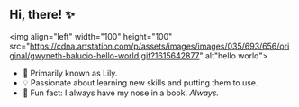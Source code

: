 ## Hi, there! ✨

<img align="left" width="100" height="100" src="https://cdna.artstation.com/p/assets/images/images/035/693/656/original/gwyneth-balucio-hello-world.gif?1615642877" alt"hello world">

- 🌸 Primarily known as Lily.
- 💡 Passionate about learning new skills and putting them to use.
- 🩷 Fun fact: I always have my nose in a book. *Always.*

<!---
liviadfsilva/liviadfsilva is a ✨ special ✨ repository because its `README.md` (this file) appears on your GitHub profile.
You can click the Preview link to take a look at your changes.
--->
